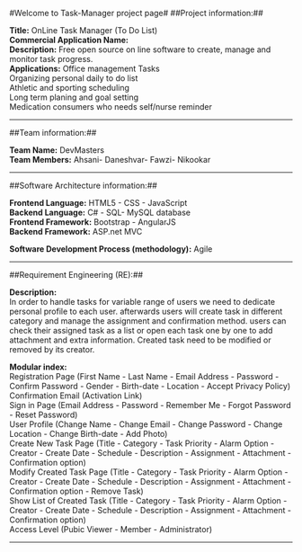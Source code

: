 #Welcome to Task-Manager project page#
##Project information:##

<b>Title:</b> OnLine Task Manager (To Do List)<br>
<b>Commercial Application Name:</b> <Coming soon><br>
<b>Description:</b> Free open source on line software to create, manage and monitor task progress.<br>
<b>Applications:</b> Office management Tasks<br>
		Organizing personal daily to do list<br>
		Athletic and sporting scheduling<br>
		Long term planing and goal setting<br>
		Medication consumers who needs self/nurse reminder<br>

-------------------------------------------------------
##Team information:##

<b>Team Name:</b> DevMasters<br>
<b>Team Members:</b> Ahsani- Daneshvar- Fawzi- Nikookar<br>

-------------------------------------------------------
##Software Architecture information:##

<b>Frontend Language:</b> HTML5 - CSS - JavaScript<br>
<b>Backend Language:</b> C# - SQL- MySQL database<br>
<b>Frontend Framework:</b> Bootstrap - AngularJS <br>
<b>Backend Framework:</b> ASP.net MVC <br>

<b>Software Development Process (methodology):</b> Agile<br>

-------------------------------------------------------
##Requirement Engineering (RE):##

<b>Description:</b><br>
In order to handle tasks for variable range of users we need to dedicate personal profile to each user.
afterwards users will create task in different category and manage the assignment and confirmation method.
users can check their assigned task as a list or open each task one by one to add attachment and extra information.
Created task need to be modified or removed by its creator.

<b>Modular index:</b><br>
Registration Page (First Name - Last Name - Email Address - Password - Confirm Password - Gender - Birth-date - Location - Accept Privacy Policy)<br>
Confirmation Email (Activation Link)<br>
Sign in Page (Email Address - Password - Remember Me - Forgot Password - Reset Password)<br>
User Profile (Change Name - Change Email - Change Password - Change Location - Change Birth-date - Add Photo)<br>
Create New Task Page (Title - Category - Task Priority - Alarm Option - Creator - Create Date - Schedule - Description - Assignment - Attachment - Confirmation option)<br>
Modify Created Task Page (Title - Category - Task Priority - Alarm Option - Creator - Create Date - Schedule - Description - Assignment - Attachment - Confirmation option - Remove Task)<br>
Show List of Created Task (Title - Category - Task Priority - Alarm Option - Creator - Create Date - Schedule - Description - Assignment - Attachment - Confirmation option)<br>
Access Level (Pubic Viewer - Member - Administrator)<br>

-------------------------------------------------------

